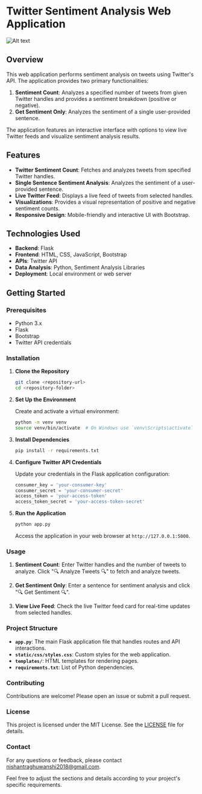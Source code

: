 
# Twitter Sentiment Analysis Web Application

![Alt text]([path/to/image](https://github.com/Nishant2018/Twitter_Scrapping_-_Sentiment_Analysis/blob/main/1.jpg))


## Overview

This web application performs sentiment analysis on tweets using Twitter's API. The application provides two primary functionalities:
1. **Sentiment Count**: Analyzes a specified number of tweets from given Twitter handles and provides a sentiment breakdown (positive or negative).
2. **Get Sentiment Only**: Analyzes the sentiment of a single user-provided sentence.

The application features an interactive interface with options to view live Twitter feeds and visualize sentiment analysis results.

## Features

- **Twitter Sentiment Count**: Fetches and analyzes tweets from specified Twitter handles.
- **Single Sentence Sentiment Analysis**: Analyzes the sentiment of a user-provided sentence.
- **Live Twitter Feed**: Displays a live feed of tweets from selected handles.
- **Visualizations**: Provides a visual representation of positive and negative sentiment counts.
- **Responsive Design**: Mobile-friendly and interactive UI with Bootstrap.

## Technologies Used

- **Backend**: Flask
- **Frontend**: HTML, CSS, JavaScript, Bootstrap
- **APIs**: Twitter API
- **Data Analysis**: Python, Sentiment Analysis Libraries
- **Deployment**: Local environment or web server

## Getting Started

### Prerequisites

- Python 3.x
- Flask
- Bootstrap
- Twitter API credentials

### Installation

1. **Clone the Repository**

   ```bash
   git clone <repository-url>
   cd <repository-folder>
   ```

2. **Set Up the Environment**

   Create and activate a virtual environment:

   ```bash
   python -m venv venv
   source venv/bin/activate  # On Windows use `venv\Scripts\activate`
   ```

3. **Install Dependencies**

   ```bash
   pip install -r requirements.txt
   ```

4. **Configure Twitter API Credentials**

   Update your credentials in the Flask application configuration:

   ```python
   consumer_key = 'your-consumer-key'
   consumer_secret = 'your-consumer-secret'
   access_token = 'your-access-token'
   access_token_secret = 'your-access-token-secret'
   ```

5. **Run the Application**

   ```bash
   python app.py
   ```

   Access the application in your web browser at `http://127.0.0.1:5000`.

### Usage

1. **Sentiment Count**: Enter Twitter handles and the number of tweets to analyze. Click "🔍 Analyze Tweets 🔍" to fetch and analyze tweets.

2. **Get Sentiment Only**: Enter a sentence for sentiment analysis and click "🔍 Get Sentiment 🔍".

3. **View Live Feed**: Check the live Twitter feed card for real-time updates from selected handles.

### Project Structure

- **`app.py`**: The main Flask application file that handles routes and API interactions.
- **`static/css/styles.css`**: Custom styles for the web application.
- **`templates/`**: HTML templates for rendering pages.
- **`requirements.txt`**: List of Python dependencies.

### Contributing

Contributions are welcome! Please open an issue or submit a pull request.

### License

This project is licensed under the MIT License. See the [LICENSE](LICENSE) file for details.

### Contact

For any questions or feedback, please contact [nishantraghuwanshi2018@gmail.com](nishantraghuwanshi2018@gmail.com).


Feel free to adjust the sections and details according to your project's specific requirements.
